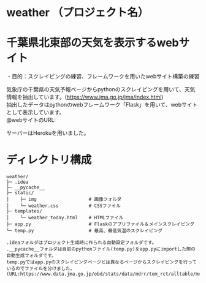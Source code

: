 # weather （プロジェクト名）
# 千葉県北東部の天気を表示するwebサイト
・目的：スクレイピングの練習、フレームワークを用いたwebサイト構築の練習

気象庁の千葉県の天気予報ページからpythonのスクレイピングを用いて、天気情報を抽出しています。(https://www.jma.go.jp/jma/index.html)  
抽出したデータはpythonのwebフレームワーク「Flask」を用いて、webサイトとして表示しています。  
@webサイトのURL:

サーバーはHerokuを用いました。

# ディレクトリ構成
```
weather/
├─ .idea
├─ __pycache__
├─ static/
│    ├─ img                   # 画像フォルダ
│    └─ weather.css           # CSSファイル
├─ templates/
│    └─ weather_today.html    # HTMLファイル
├─ app.py                     # Flaskのアプリファイル＆メインスクレイピング
└─ temp.py                    # 最高、最低気温のスクレイピング

.ideaフォルダはプロジェクト生成時に作られる自動設定フォルダです。
.__pycache__フォルダは自前のpythonファイル(temp.py)をapp.pyにimportした際の自動生成フォルダです。
temp.pyではapp.pyのスクレイピングページとは異なるページからスクレイピングを行っているのでファイルを分けました。
(URL:https://www.data.jma.go.jp/obd/stats/data/mdrr/tem_rct/alltable/mxtemsad00.html)
```
